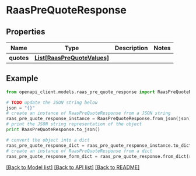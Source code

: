 # RaasPreQuoteResponse


## Properties
Name | Type | Description | Notes
------------ | ------------- | ------------- | -------------
**quotes** | [**List[RaasPreQuoteValues]**](RaasPreQuoteValues.md) |  | 

## Example

```python
from openapi_client.models.raas_pre_quote_response import RaasPreQuoteResponse

# TODO update the JSON string below
json = "{}"
# create an instance of RaasPreQuoteResponse from a JSON string
raas_pre_quote_response_instance = RaasPreQuoteResponse.from_json(json)
# print the JSON string representation of the object
print RaasPreQuoteResponse.to_json()

# convert the object into a dict
raas_pre_quote_response_dict = raas_pre_quote_response_instance.to_dict()
# create an instance of RaasPreQuoteResponse from a dict
raas_pre_quote_response_form_dict = raas_pre_quote_response.from_dict(raas_pre_quote_response_dict)
```
[[Back to Model list]](../README.md#documentation-for-models) [[Back to API list]](../README.md#documentation-for-api-endpoints) [[Back to README]](../README.md)


